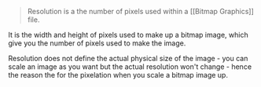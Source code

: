 >Resolution is a the number of pixels used within a [[Bitmap Graphics]] file.

It is the width and height of pixels used to make up a bitmap image, which give you the number of pixels used to make the image.

Resolution does not define the actual physical size of the image - you can scale an image as you want but the actual resolution won't change - hence the reason the for the pixelation when you scale a bitmap image up.